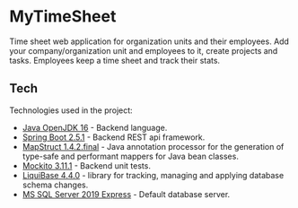 # MyTimeSheet
Time sheet web application for organization units and their employees. 
Add your company/organization unit and employees to it, create projects and tasks. Employees keep a time sheet and track their stats.

## Tech

Technologies used in the project:

- [Java OpenJDK 16](https://jdk.java.net/16/) - Backend language.
- [Spring Boot 2.5.1](https://spring.io/projects/spring-boot) - Backend REST api framework.
- [MapStruct 1.4.2.final](https://mapstruct.org/) - Java annotation processor for the generation of type-safe and performant mappers for Java bean classes.
- [Mockito 3.11.1](https://site.mockito.org/) - Backend unit tests.
- [LiquiBase 4.4.0](https://www.liquibase.org/) - library for tracking, managing and applying database schema changes.
- [MS SQL Server 2019 Express](https://www.microsoft.com/en-us/download/details.aspx?id=101064) - Default database server.
